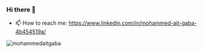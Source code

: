 ### Hi there 👋

- 📫 How to reach me: https://www.linkedin.com/in/mohammed-ait-gaba-4b454519a/

<p >
<img align="left" src="https://github-readme-stats.vercel.app/api/top-langs?username=mohammedaitgaba&show_icons=true&theme=dark&locale=en&layout=compact" alt="mohammedaitgaba" />
<!--

<!--
**mohammedaitgaba/mohammedaitgaba** is a ✨ _special_ ✨ repository because its `README.md` (this file) appears on your GitHub profile.

Here are some ideas to get you started:

- 🔭 I’m currently working on ...
- 🌱 I’m currently learning ...
- 👯 I’m looking to collaborate on ...
- 🤔 I’m looking for help with ...
- 💬 Ask me about ...

- 😄 Pronouns: ...
- ⚡ Fun fact: ...
-->
